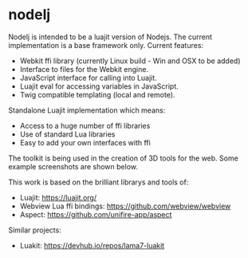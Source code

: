 # nodelj

Nodelj is intended to be a luajit version of Nodejs. The current implementation is a base framework only. 
Current features:
- Webkit ffi library (currently Linux build - Win and OSX to be added)
- Interface to files for the Webkit engine.
- JavaScript interface for calling into Luajit.
- Luajit eval for accessing variables in JavaScript.
- Twig compatible templating (local and remote).

Standalone Luajit implementation which means:
- Access to a huge number of ffi libraries
- Use of standard Lua libraries
- Easy to add your own interfaces with ffi

The toolkit is being used in the creation of 3D tools for the web. Some example screenshots are shown below. 

<screenshots>

This work is based on the brilliant librarys and tools of:
- Luajit:                       https://luajit.org/
- Webview Lua ffi bindings:     https://github.com/webview/webview
- Aspect:                       https://github.com/unifire-app/aspect

Similar projects:
- Luakit: https://devhub.io/repos/lama7-luakit
